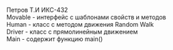Петров Т.И ИКС-432 \
Movable - интерфейс с шаблонами свойств и методов \
Human - класс с методом движения Random Walk \
Driver - класс с прямолинейным движением \
Main - содержит функцию main()